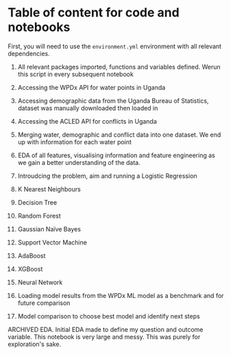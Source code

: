 # Table of content for code and notebooks

First, you will need to use the `environment.yml` environment with all relevant dependencies.

1. All relevant packages imported, functions and variables defined. Werun this script in every subsequent notebook

2. Accessing the WPDx API for water points in Uganda

3. Accessing demographic data from the Uganda Bureau of Statistics, dataset was manually downloaded then loaded in

4. Accessing the ACLED API for conflicts in Uganda

5. Merging water, demographic and conflict data into one dataset. We end up with information for each water point

6. EDA of all features, visualising information and feature engineering as we gain a better understanding of the data.

7. Introudcing the problem, aim and running a Logistic Regression

8. K Nearest Neighbours

9. Decision Tree

10. Random Forest

11. Gaussian Naïve Bayes

12. Support Vector Machine

13. AdaBoost

14. XGBoost

15. Neural Network

16. Loading model results from the WPDx ML model as a benchmark and for future comparison

17. Model comparison to choose best model and identify next steps

ARCHIVED EDA. Initial EDA made to define my question and outcome variable. This notebook is very large and messy. This was purely for exploration's sake.